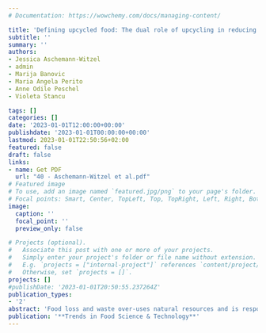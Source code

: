 ```yaml
---
# Documentation: https://wowchemy.com/docs/managing-content/

title: 'Defining upcycled food: The dual role of upcycling in reducing food loss and waste'
subtitle: ''
summary: ''
authors:
- Jessica Aschemann-Witzel 
- admin 
- Marija Banovic 
- Maria Angela Perito 
- Anne Odile Peschel 
- Violeta Stancu

tags: []
categories: []
date: '2023-01-01T12:00:00+00:00'
publishdate: '2023-01-01T00:00:00+00:00'
lastmod: 2023-01-01T22:50:56+02:00
featured: false
draft: false
links: 
- name: Get PDF
  url: "40 - Aschemann-Witzel et al.pdf"
# Featured image
# To use, add an image named `featured.jpg/png` to your page's folder.
# Focal points: Smart, Center, TopLeft, Top, TopRight, Left, Right, BottomLeft, Bottom, BottomRight.
image:
  caption: ''
  focal_point: ''
  preview_only: false

# Projects (optional).
#   Associate this post with one or more of your projects.
#   Simply enter your project's folder or file name without extension.
#   E.g. `projects = ["internal-project"]` references `content/project/deep-learning/index.md`.
#   Otherwise, set `projects = []`.
projects: []
#publishDate: '2023-01-01T20:50:55.237264Z'
publication_types: 
- '2'
abstract: 'Food loss and waste over-uses natural resources and is responsible for a considerable share of greenhouse gas (GHG) emissions. Moreover, increasing food prices and growing food insecurity internationally make instances of food wastage appear even more irresponsible and showcase the inefficiencies of the current food system. A new concept in the toolbox for fighting food loss and waste is upcycling – value enhancing use of ingredients otherwise wasted – that leads to upcycled food. However, not all products currently called ‘upcycled food’ live up to the resource-saving and value-adding promise entailed in the idea of ‘upcycling’, and products markedly differ in how ‘radical’ the upcycling is from a consumer perspective. Scope and approach: To shed light on this, we introduce a two-folded definition that hinges on current consumer edibility perception and has a view to changing consumer perception; We show that there are two types of upcycled food which each have a distinct role and contribution to preserving natural resources - one is avoiding resources are wasted that have gone into food production, thus constituting upcycled foods through alternative use, the other is diversifying and broadening the food resource base, thus constituting upcycled foods through novel use. We provide examples of these upcycled food types and highlight potential boundaries from a sustainable development goal perspective. Key findings and conclusions: Mainstreaming the idea of upcycling in food systems has huge potential for improving circularity in the food system. Untapping this potential needs collaboration across the whole value chain and taking a food system perspective, such as when being well-aware of the boundaries arising from the dynamic nature of the topic and the interdependencies.'
publication: '**Trends in Food Science & Technology**'
---
```

